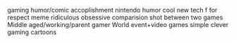 gaming humor/comic
accoplishment
nintendo humor
cool new tech
f for respect meme
ridiculous obsessive
comparision shot between two games
Middle aged/working/parent gamer
World event+video games
simple clever gaming cartoons
